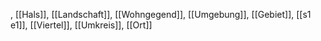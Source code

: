 , [[Hals]], [[Landschaft]], [[Wohngegend]], [[Umgebung]], [[Gebiet]], [[s1 e1]], [[Viertel]], [[Umkreis]], [[Ort]]